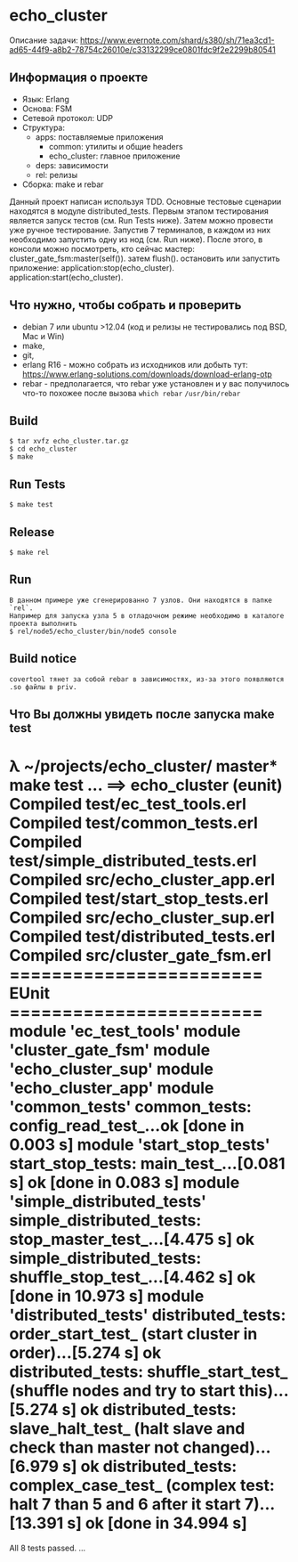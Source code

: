 echo_cluster
============
Описание задачи:
https://www.evernote.com/shard/s380/sh/71ea3cd1-ad65-44f9-a8b2-78754c26010e/c33132299ce0801fdc9f2e2299b80541

Информация о проекте
---------------------
-   Язык: Erlang
-   Основа: FSM
-   Сетевой протокол: UDP
-   Структура:
    -   apps: поставляемые приложения
        -   common: утилиты и общие headers
        -   echo_cluster: главное приложение
    -   deps: зависимости
    -   rel: релизы
-   Сборка: make и rebar

Данный проект написан используя TDD. Основные тестовые сценарии находятся в модуле distributed_tests.
Первым этапом тестирования является запуск тестов (см. Run Tests ниже).
Затем можно провести уже ручное тестирование. Запустив 7 терминалов, в каждом из них
необходимо запустить одну из нод (см. Run ниже).
После этого, в консоли можно посмотреть, кто сейчас мастер:
    cluster_gate_fsm:master(self()). затем flush().
остановить или запустить приложение:
    application:stop(echo_cluster).
    application:start(echo_cluster).

Что нужно, чтобы собрать и проверить
---------------------
-   debian 7 или ubuntu >12.04 (код и релизы не тестировались под BSD, Mac и Win)
-   make,
-   git,
-   erlang R16 - можно собрать из исходников или добыть тут:
                 https://www.erlang-solutions.com/downloads/download-erlang-otp
-   rebar - предполагается, что rebar уже установлен и у вас получилось что-то похожее после вызова `which rebar`
            `/usr/bin/rebar`

Build
---------------------
    $ tar xvfz echo_cluster.tar.gz
    $ cd echo_cluster
    $ make

Run Tests
---------------------
    $ make test

Release
---------------------
    $ make rel

Run
---------------------
    В данном примере уже сгенерированно 7 узлов. Они находятся в папке `rel`.
    Например для запуска узла 5 в отладочном режиме необходимо в каталоге проекта выполнить
    $ rel/node5/echo_cluster/bin/node5 console

Build notice
---------------------
    covertool тянет за собой rebar в зависимостях, из-за этого появляются .so файлы в priv.

Что Вы должны увидеть после запуска make test
---------------------
λ ~/projects/echo_cluster/ master* make test
...
==> echo_cluster (eunit)
Compiled test/ec_test_tools.erl
Compiled test/common_tests.erl
Compiled test/simple_distributed_tests.erl
Compiled src/echo_cluster_app.erl
Compiled test/start_stop_tests.erl
Compiled src/echo_cluster_sup.erl
Compiled test/distributed_tests.erl
Compiled src/cluster_gate_fsm.erl
======================== EUnit ========================
module 'ec_test_tools'
module 'cluster_gate_fsm'
module 'echo_cluster_sup'
module 'echo_cluster_app'
module 'common_tests'
  common_tests: config_read_test_...ok
  [done in 0.003 s]
module 'start_stop_tests'
  start_stop_tests: main_test_...[0.081 s] ok
  [done in 0.083 s]
module 'simple_distributed_tests'
  simple_distributed_tests: stop_master_test_...[4.475 s] ok
  simple_distributed_tests: shuffle_stop_test_...[4.462 s] ok
  [done in 10.973 s]
module 'distributed_tests'
  distributed_tests: order_start_test_ (start cluster in order)...[5.274 s] ok
  distributed_tests: shuffle_start_test_ (shuffle nodes and try to start this)...[5.274 s] ok
  distributed_tests: slave_halt_test_ (halt slave and check than master not changed)...[6.979 s] ok
  distributed_tests: complex_case_test_ (complex test: halt 7 than 5 and 6 after it start 7)...[13.391 s] ok
  [done in 34.994 s]
=======================================================
  All 8 tests passed.
...
